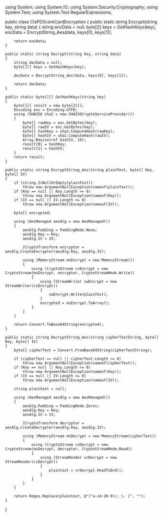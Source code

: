 using System;
using System.IO;
using System.Security.Cryptography;
using System.Text;
using System.Text.RegularExpressions;

public class ClsPDScoreCardEncryption
{
    public static string Encrypt(string key, string data)
    {
        string encData = null;
        byte[][] keys = GetHashKeys(key);
        encData = EncryptString_Aes(data, keys[0], keys[1]);

        return encData;
    }

    public static string Decrypt(string key, string data)
    {
        string decData = null;
        byte[][] keys = GetHashKeys(key);

        decData = DecryptString_Aes(data, keys[0], keys[1]);

        return decData;
    }

    public static byte[][] GetHashKeys(string key)
    {
        byte[][] result = new byte[2][];
        Encoding enc = Encoding.UTF8;
        using (SHA256 sha2 = new SHA256CryptoServiceProvider())
        {
            byte[] rawKey = enc.GetBytes(key);
            byte[] rawIV = enc.GetBytes(key);
            byte[] hashKey = sha2.ComputeHash(rawKey);
            byte[] hashIV = sha2.ComputeHash(rawIV);
            Array.Resize(ref hashIV, 16);
            result[0] = hashKey;
            result[1] = hashIV;
        }
        return result;
    }

    public static string EncryptString_Aes(string plainText, byte[] Key, byte[] IV)
    {
        if (string.IsNullOrEmpty(plainText))
            throw new ArgumentNullException(nameof(plainText));
        if (Key == null || Key.Length <= 0)
            throw new ArgumentNullException(nameof(Key));
        if (IV == null || IV.Length <= 0)
            throw new ArgumentNullException(nameof(IV));

        byte[] encrypted;

        using (AesManaged aesAlg = new AesManaged())
        {
            aesAlg.Padding = PaddingMode.None;
            aesAlg.Key = Key;
            aesAlg.IV = IV;

            ICryptoTransform encryptor = aesAlg.CreateEncryptor(aesAlg.Key, aesAlg.IV);

            using (MemoryStream msEncrypt = new MemoryStream())
            {
                using (CryptoStream csEncrypt = new CryptoStream(msEncrypt, encryptor, CryptoStreamMode.Write))
                {
                    using (StreamWriter swEncrypt = new StreamWriter(csEncrypt))
                    {
                        swEncrypt.Write(plainText);
                    }
                    encrypted = msEncrypt.ToArray();
                }
            }
        }

        return Convert.ToBase64String(encrypted);
    }

    public static string DecryptString_Aes(string cipherTextString, byte[] Key, byte[] IV)
    {
        byte[] cipherText = Convert.FromBase64String(cipherTextString);

        if (cipherText == null || cipherText.Length <= 0)
            throw new ArgumentNullException(nameof(cipherText));
        if (Key == null || Key.Length <= 0)
            throw new ArgumentNullException(nameof(Key));
        if (IV == null || IV.Length <= 0)
            throw new ArgumentNullException(nameof(IV));

        string plaintext = null;

        using (AesManaged aesAlg = new AesManaged())
        {
            aesAlg.Padding = PaddingMode.Zeros;
            aesAlg.Key = Key;
            aesAlg.IV = IV;

            ICryptoTransform decryptor = aesAlg.CreateDecryptor(aesAlg.Key, aesAlg.IV);

            using (MemoryStream msDecrypt = new MemoryStream(cipherText))
            {
                using (CryptoStream csDecrypt = new CryptoStream(msDecrypt, decryptor, CryptoStreamMode.Read))
                {
                    using (StreamReader srDecrypt = new StreamReader(csDecrypt))
                    {
                        plaintext = srDecrypt.ReadToEnd();
                    }
                }
            }
        }

        return Regex.Replace(plaintext, @"[^a-zA-Z0-9\\:_\- ]", "");
    }
}
